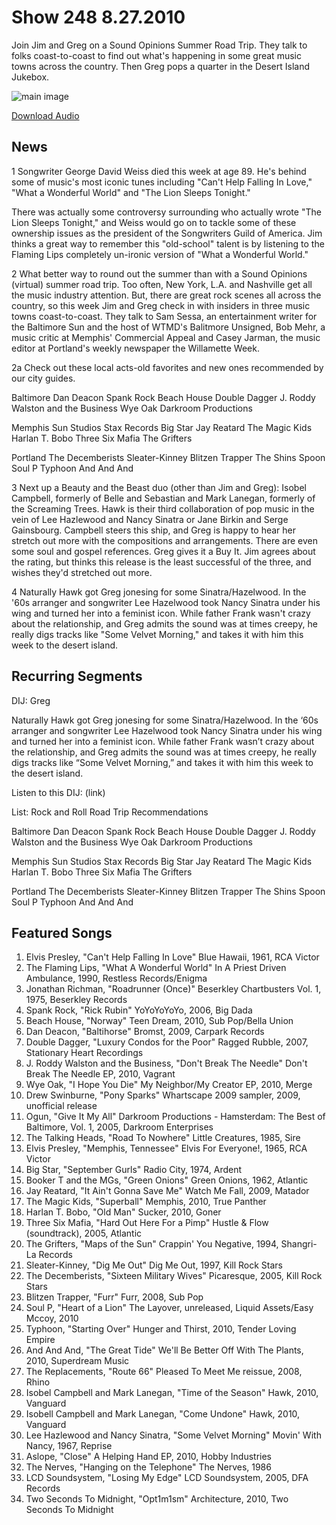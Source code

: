 # Show 248 8.27.2010
Join Jim and Greg on a Sound Opinions Summer Road Trip. They talk to folks coast-to-coast to find out what's happening in some great music towns across the country. Then Greg pops a quarter in the Desert Island Jukebox.

![main image](http://www.soundopinions.org/images/2010/roadtrip.jpg)

[Download Audio](http://audio.soundopinions.org/streams/2010/08/so_20100827.m3u)

## News
1 Songwriter George David Weiss died this week at age 89. He's behind some of music's most iconic tunes including "Can't Help Falling In Love," "What a Wonderful World" and "The Lion Sleeps Tonight." 

There was actually some controversy surrounding who actually wrote "The Lion Sleeps Tonight," and Weiss would go on to tackle some of these ownership issues as the president of the Songwriters Guild of America. Jim thinks a great way to remember this "old-school" talent is by listening to the Flaming Lips completely un-ironic version of "What a Wonderful World."

2 What better way to round out the summer than with a Sound Opinions (virtual) summer road trip. Too often, New York, L.A. and Nashville get all the music industry attention. But, there are great rock scenes all across the country, so this week Jim and Greg check in with insiders in three music towns coast-to-coast. They talk to Sam Sessa, an entertainment writer for the Baltimore Sun and the host of WTMD's Balitmore Unsigned, Bob Mehr, a music critic at Memphis' Commercial Appeal and Casey Jarman, the music editor at Portland's weekly newspaper the Willamette Week.

2a Check out these local acts-old favorites and new ones recommended by our city guides.

Baltimore
Dan Deacon
Spank Rock
Beach House
Double Dagger
J. Roddy Walston and the Business
Wye Oak
Darkroom Productions

Memphis
Sun Studios
Stax Records
Big Star
Jay Reatard
The Magic Kids
Harlan T. Bobo
Three Six Mafia
The Grifters

Portland
The Decemberists
Sleater-Kinney
Blitzen Trapper
The Shins
Spoon
Soul P
Typhoon
And And And

3 Next up a Beauty and the Beast duo (other than Jim and Greg): Isobel Campbell, formerly of Belle and Sebastian and Mark Lanegan, formerly of the Screaming Trees. Hawk is their third collaboration of pop music in the vein of Lee Hazlewood and Nancy Sinatra or Jane Birkin and Serge Gainsbourg. Campbell steers this ship, and Greg is happy to hear her stretch out more with the compositions and arrangements. There are even some soul and gospel references. Greg gives it a Buy It. Jim agrees about the rating, but thinks this release is the least successful of the three, and wishes they'd stretched out more.

4 Naturally Hawk got Greg jonesing for some Sinatra/Hazelwood. In the '60s arranger and songwriter Lee Hazelwood took Nancy Sinatra under his wing and turned her into a feminist icon. While father Frank wasn't crazy about the relationship, and Greg admits the sound was at times creepy, he really digs tracks like "Some Velvet Morning," and takes it with him this week to the desert island.



## Recurring Segments
DIJ: Greg

Naturally Hawk got Greg jonesing for some Sinatra/Hazelwood. In the ‘60s arranger and songwriter Lee Hazelwood took Nancy Sinatra under his wing and turned her into a feminist icon. While father Frank wasn’t crazy about the relationship, and Greg admits the sound was at times creepy, he really digs tracks like “Some Velvet Morning,” and takes it with him this week to the desert island.

Listen to this DIJ: (link)

List: Rock and Roll Road Trip Recommendations 

Baltimore
Dan Deacon
Spank Rock
Beach House
Double Dagger
J. Roddy Walston and the Business
Wye Oak
Darkroom Productions

Memphis
Sun Studios
Stax Records
Big Star
Jay Reatard
The Magic Kids
Harlan T. Bobo
Three Six Mafia
The Grifters

Portland
The Decemberists
Sleater-Kinney
Blitzen Trapper
The Shins
Spoon
Soul P
Typhoon
And And And

## Featured Songs
1. Elvis Presley, "Can't Help Falling In Love" Blue Hawaii, 1961, RCA Victor
2. The Flaming Lips, "What A Wonderful World" In A Priest Driven Ambulance, 1990, Restless Records/Enigma
3. Jonathan Richman, "Roadrunner (Once)" Beserkley Chartbusters Vol. 1, 1975, Beserkley Records
4. Spank Rock, "Rick Rubin" YoYoYoYoYo, 2006, Big Dada
5. Beach House, "Norway" Teen Dream, 2010, Sub Pop/Bella Union
6. Dan Deacon, "Baltihorse" Bromst, 2009, Carpark Records
7. Double Dagger, "Luxury Condos for the Poor" Ragged Rubble, 2007, Stationary Heart Recordings
8. J. Roddy Walston and the Business, "Don't Break The Needle" Don't Break The Needle EP, 2010, Vagrant
9. Wye Oak, "I Hope You Die" My Neighbor/My Creator EP, 2010, Merge
10. Drew Swinburne, "Pony Sparks" Whartscape 2009 sampler, 2009, unofficial release
11. Ogun, "Give It My All" Darkroom Productions - Hamsterdam: The Best of Baltimore, Vol. 1, 2005, Darkroom Enterprises
12. The Talking Heads, "Road To Nowhere" Little Creatures, 1985, Sire
13. Elvis Presley, "Memphis, Tennessee" Elvis For Everyone!, 1965, RCA Victor
14. Big Star, "September Gurls" Radio City, 1974, Ardent
15. Booker T and the MGs, "Green Onions" Green Onions, 1962, Atlantic
16. Jay Reatard, "It Ain't Gonna Save Me" Watch Me Fall, 2009, Matador
17. The Magic Kids, "Superball" Memphis, 2010, True Panther
18. Harlan T. Bobo, "Old Man" Sucker, 2010, Goner
19. Three Six Mafia, "Hard Out Here For a Pimp" Hustle & Flow (soundtrack), 2005, Atlantic
20. The Grifters, "Maps of the Sun" Crappin' You Negative, 1994, Shangri-La Records
21. Sleater-Kinney, "Dig Me Out" Dig Me Out, 1997, Kill Rock Stars
22. The Decemberists, "Sixteen Military Wives" Picaresque, 2005, Kill Rock Stars
23. Blitzen Trapper, "Furr" Furr, 2008, Sub Pop
24. Soul P, "Heart of a Lion" The Layover, unreleased, Liquid Assets/Easy Mccoy, 2010
25. Typhoon, "Starting Over" Hunger and Thirst, 2010, Tender Loving Empire
26. And And And, "The Great Tide" We'll Be Better Off With The Plants, 2010, Superdream Music
27. The Replacements, "Route 66" Pleased To Meet Me reissue, 2008, Rhino
28. Isobel Campbell and Mark Lanegan, "Time of the Season" Hawk, 2010, Vanguard
29. Isobell Campbell and Mark Lanegan, "Come Undone" Hawk, 2010, Vanguard
30. Lee Hazlewood and Nancy Sinatra, "Some Velvet Morning" Movin' With Nancy, 1967, Reprise
31. Aslope, "Close" A Helping Hand EP, 2010, Hobby Industries
32. The Nerves, "Hanging on the Telephone" The Nerves, 1986
33. LCD Soundsystem, "Losing My Edge" LCD Soundsystem, 2005, DFA Records
34. Two Seconds To Midnight, "Opt1m1sm" Architecture, 2010, Two Seconds To Midnight
